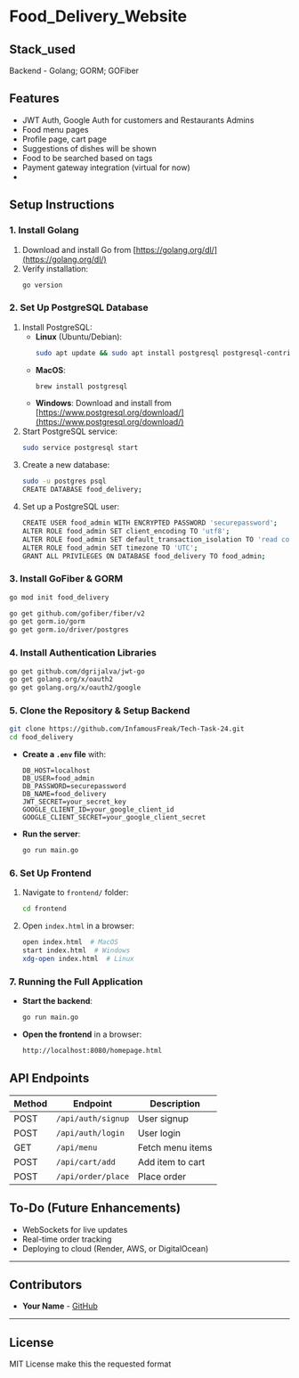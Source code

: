 # Food_Delivery_Website




## Stack_used

Backend - Golang; GORM; GOFiber


## Features

- JWT Auth, Google Auth for customers and Restaurants Admins
- Food menu pages
- Profile page, cart page
- Suggestions of dishes will be shown
- Food to be searched based on tags
- Payment gateway integration (virtual for now)
- 

## Setup Instructions
### **1. Install Golang**
1. Download and install Go from [https://golang.org/dl/](https://golang.org/dl/)
2. Verify installation:
   ```sh
   go version
   ```

### **2. Set Up PostgreSQL Database**
1. Install PostgreSQL:
   - **Linux** (Ubuntu/Debian):
     ```sh
     sudo apt update && sudo apt install postgresql postgresql-contrib
     ```
   - **MacOS**:
     ```sh
     brew install postgresql
     ```
   - **Windows**:
     Download and install from [https://www.postgresql.org/download/](https://www.postgresql.org/download/)
2. Start PostgreSQL service:
   ```sh
   sudo service postgresql start
   ```
3. Create a new database:
   ```sh
   sudo -u postgres psql
   CREATE DATABASE food_delivery;
   ```
4. Set up a PostgreSQL user:
   ```sh
   CREATE USER food_admin WITH ENCRYPTED PASSWORD 'securepassword';
   ALTER ROLE food_admin SET client_encoding TO 'utf8';
   ALTER ROLE food_admin SET default_transaction_isolation TO 'read committed';
   ALTER ROLE food_admin SET timezone TO 'UTC';
   GRANT ALL PRIVILEGES ON DATABASE food_delivery TO food_admin;
   ```

### **3. Install GoFiber & GORM**
```sh
go mod init food_delivery

go get github.com/gofiber/fiber/v2
go get gorm.io/gorm
go get gorm.io/driver/postgres
```

### **4. Install Authentication Libraries**
```sh
go get github.com/dgrijalva/jwt-go
go get golang.org/x/oauth2
go get golang.org/x/oauth2/google
```

### **5. Clone the Repository & Setup Backend**
```sh
git clone https://github.com/InfamousFreak/Tech-Task-24.git
cd food_delivery
```
- **Create a `.env` file** with:
  ```env
  DB_HOST=localhost
  DB_USER=food_admin
  DB_PASSWORD=securepassword
  DB_NAME=food_delivery
  JWT_SECRET=your_secret_key
  GOOGLE_CLIENT_ID=your_google_client_id
  GOOGLE_CLIENT_SECRET=your_google_client_secret
  ```
- **Run the server**:
  ```sh
  go run main.go
  ```

### **6. Set Up Frontend**
1. Navigate to `frontend/` folder:
   ```sh
   cd frontend
   ```
2. Open `index.html` in a browser:
   ```sh
   open index.html  # MacOS
   start index.html  # Windows
   xdg-open index.html  # Linux
   ```

### **7. Running the Full Application**
- **Start the backend**:
  ```sh
  go run main.go
  ```
- **Open the frontend** in a browser:
  ```sh
  http://localhost:8080/homepage.html
  ```

## API Endpoints
| Method | Endpoint | Description |
|--------|----------------|-------------|
| POST   | `/api/auth/signup` | User signup |
| POST   | `/api/auth/login` | User login |
| GET    | `/api/menu` | Fetch menu items |
| POST   | `/api/cart/add` | Add item to cart |
| POST   | `/api/order/place` | Place order |

## To-Do (Future Enhancements)
- WebSockets for live updates
- Real-time order tracking
- Deploying to cloud (Render, AWS, or DigitalOcean)

---
## Contributors
- **Your Name** - [GitHub](https://github.com/InfamousFreak)

---
## License
MIT License
make this the requested format 

